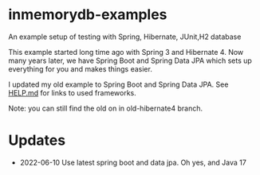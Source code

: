 inmemorydb-examples
===================

An example setup of testing with Spring, Hibernate, JUnit,H2 database

This example started long time ago with Spring 3 and Hibernate 4. Now many years later, 
we have Spring Boot and Spring Data JPA which sets up everything for you and makes things easier.

I updated my old example to Spring Boot and Spring Data JPA. See [HELP.md](HELP.md) for links to used frameworks.

Note: you can still find the old on in old-hibernate4 branch.

Updates
===================
* 2022-06-10 Use latest spring boot and data jpa. Oh yes, and Java 17



